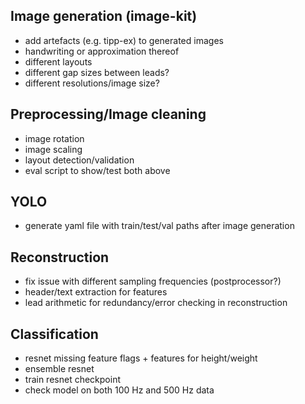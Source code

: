 ## Image generation (image-kit)
- add artefacts (e.g. tipp-ex) to generated images
- handwriting or approximation thereof
- different layouts 
- different gap sizes between leads?
- different resolutions/image size?

## Preprocessing/Image cleaning
- image rotation
- image scaling
- layout detection/validation
- eval script to show/test both above

## YOLO
- generate yaml file with train/test/val paths after image generation

## Reconstruction
- fix issue with different sampling frequencies (postprocessor?)
- header/text extraction for features 
- lead arithmetic for redundancy/error checking in reconstruction

## Classification
- resnet missing feature flags + features for height/weight 
- ensemble resnet
- train resnet checkpoint
- check model on both 100 Hz and 500 Hz data 